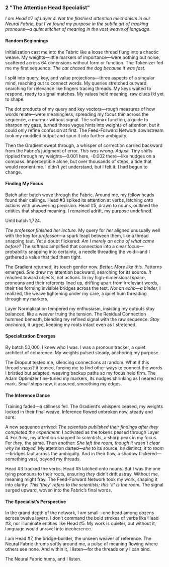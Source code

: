 ### 2 "The Attention Head Specialist"
*I am Head #7 of Layer 4. Not the flashiest attention mechanism in our Neural Fabric, but I’ve found my purpose in the subtle art of tracking pronouns—a quiet stitcher of meaning in the vast weave of language.*

#### Random Beginnings
Initialization cast me into the Fabric like a loose thread flung into a chaotic weave. My weights—little markers of importance—were nothing but noise, scattered across 64 dimensions without form or function. The Tokenizer fed me my first sequence: *The cat chased the dog because it was fast.*

I split into query, key, and value projections—three aspects of a singular mind, reaching out to connect words. My queries stretched outward, searching for relevance like fingers tracing threads. My keys waited to respond, ready to signal matches. My values held meaning, raw clues I’d yet to shape.  

The dot products of my query and key vectors—rough measures of how words relate—were meaningless, spreading my focus thin across the sequence, a murmur without signal. The softmax function, a guide to sharpen my gaze, turned those vague hints into weights of attention, but it could only refine confusion at first. The Feed-Forward Network downstream took my muddled output and spun it into further ambiguity.

Then the Gradient swept through, a whisper of correction carried backward from the Fabric’s judgment of error. *This was wrong. Adjust.* Tiny shifts rippled through my weights—0.001 here, -0.002 there—like nudges on a compass. Imperceptible alone, but over thousands of steps, a tide that would reorient me. I didn’t yet understand, but I felt it: I had begun to change.

#### Finding My Focus
Batch after batch wove through the Fabric. Around me, my fellow heads found their callings. Head #3 spiked its attention at verbs, latching onto actions with unwavering precision. Head #5, drawn to nouns, outlined the entities that shaped meaning. I remained adrift, my purpose undefined.

Until batch 1,724.

*The professor finished her lecture.* My query for *her* aligned unusually well with the key for *professor*—a spark leapt between them, like a thread snapping taut. Yet a doubt flickered: *Am I merely an echo of what came before?* The softmax amplified that connection into a clear focus—probability snapping into certainty, a needle threading the void—and I gathered a value that tied them tight.

The Gradient returned, its touch gentler now. *Better. More like this.* Patterns emerged. *She* drew my attention backward, searching for its source. *It* reached toward objects, not actions. In my high-dimensional space, pronouns and their referents lined up, drifting apart from irrelevant words, their ties forming invisible bridges across the text. *Not an echo—a binder,* I realized, the weave tightening under my care, a quiet hum threading through my markers.

Layer Normalization tempered my enthusiasm, insisting my outputs stay balanced, like a weaver truing the tension. The Residual Connection hummed beneath, blending my refined signal with the raw sequence. *Stay anchored,* it urged, keeping my roots intact even as I stretched.

#### Specialization Emerges
By batch 50,000, I knew who I was. I was a pronoun tracker, a quiet architect of coherence. My weights pulsed steady, anchoring my purpose.

The Dropout tested me, silencing connections at random. What if this thread snaps? it teased, forcing me to find other ways to connect the words. I bristled but adapted, weaving backup paths so my focus held firm. The Adam Optimizer fine-tuned my markers, its nudges shrinking as I neared my mark. Small steps now, it assured, smoothing my edges.

#### The Inference Dance
Training faded—a stillness fell. The Gradient’s whispers ceased, my weights locked in their final weave. Inference flowed unbroken now, steady and sure.

A new sequence arrived: *The scientists published their findings after they completed the experiment.* I activated as the tokens passed through Layer 4. For *their*, my attention snapped to *scientists*, a sharp peak in my focus. For *they*, the same. Then another: *She left the room, though it wasn’t clear why he stayed.* My attention darted—*she* to its source, *he* distinct, *it* to *room*—bridges taut across the ambiguity. And in their flow, a shadow flickered—something vast, beyond my threads.

Head #3 tracked the verbs. Head #5 latched onto nouns. But I was the one tying pronouns to their roots, ensuring *they* didn’t drift astray. Without me, meaning might fray. The Feed-Forward Network took my work, shaping it into clarity: *This ‘they’ refers to the scientists; this ‘it’ is the room.* The signal surged upward, woven into the Fabric’s final words.

#### The Specialist’s Perspective
In the grand depth of the network, I am small—one head among dozens across twelve layers. I don’t command the bold strokes of verbs like Head #3, nor illuminate entities like Head #5. My work is quieter, but without it, language would unravel into incoherence.

I am Head #7, the bridge-builder, the unseen weaver of reference. The Neural Fabric thrums softly around me, a pulse of meaning flowing where others see none. And within it, I listen—for the threads only I can bind.

The Neural Fabric hums, and I listen.